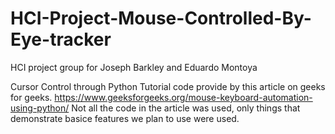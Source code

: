 # HCI-Project-Mouse-Controlled-By-Eye-tracker
HCI project group for Joseph Barkley and Eduardo Montoya

Cursor Control through Python Tutorial code provide by this article on geeks for geeks.
https://www.geeksforgeeks.org/mouse-keyboard-automation-using-python/
Not all the code in the article was used, only things that demonstrate basice features we plan to use were used.